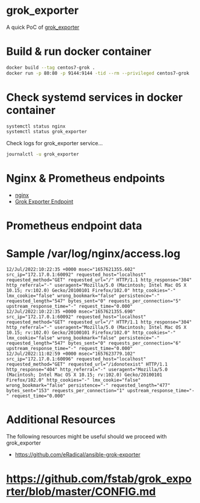 # grok_exporter

A quick PoC of [grok_exporter](https://github.com/fstab/grok_exporter)


# Build & run docker container

```bash
docker build --tag centos7-grok .
docker run -p 80:80 -p 9144:9144 -tid --rm --privileged centos7-grok
```

# Check systemd services in docker container

```bash
systemctl status nginx
systemctl status grok_exporter
```

Check logs for grok_exporter service...

```bash
journalctl -u grok_exporter
```

# Nginx & Prometheus endpoints

* [nginx](http://localhost/)
* [Grok Exporter Endpoint](http://localhost/)


# Prometheus endpoint data

# Sample /var/log/nginx/access.log

```
12/Jul/2022:10:22:35 +0000 msec="1657621355.602" src_ip="172.17.0.1:60092" requested_host="localhost" requested_method="GET" requested_url="/" HTTP/1.1 http_response="304" http_referral="-" useragent="Mozilla/5.0 (Macintosh; Intel Mac OS X 10.15; rv:102.0) Gecko/20100101 Firefox/102.0" http_cookies="-" lmx_cookie="false" wrong_bookmark="false" persistence="-" requested_length="547" bytes_sent="0" requests_per_connection="5" upstream_response_time="-" request_time="0.000"
12/Jul/2022:10:22:35 +0000 msec="1657621355.690" src_ip="172.17.0.1:60092" requested_host="localhost" requested_method="GET" requested_url="/" HTTP/1.1 http_response="304" http_referral="-" useragent="Mozilla/5.0 (Macintosh; Intel Mac OS X 10.15; rv:102.0) Gecko/20100101 Firefox/102.0" http_cookies="-" lmx_cookie="false" wrong_bookmark="false" persistence="-" requested_length="547" bytes_sent="0" requests_per_connection="6" upstream_response_time="-" request_time="0.000"
12/Jul/2022:11:02:59 +0000 msec="1657623779.102" src_ip="172.17.0.1:60096" requested_host="localhost" requested_method="GET" requested_url="/idonotexist" HTTP/1.1 http_response="404" http_referral="-" useragent="Mozilla/5.0 (Macintosh; Intel Mac OS X 10.15; rv:102.0) Gecko/20100101 Firefox/102.0" http_cookies="-" lmx_cookie="false" wrong_bookmark="false" persistence="-" requested_length="477" bytes_sent="153" requests_per_connection="1" upstream_response_time="-" request_time="0.000"
```

# Additional Resources

The following resources might be useful should we proceed with grok_exporter

* https://github.com/eRadical/ansible-grok-exporter
# https://github.com/fstab/grok_exporter/blob/master/CONFIG.md